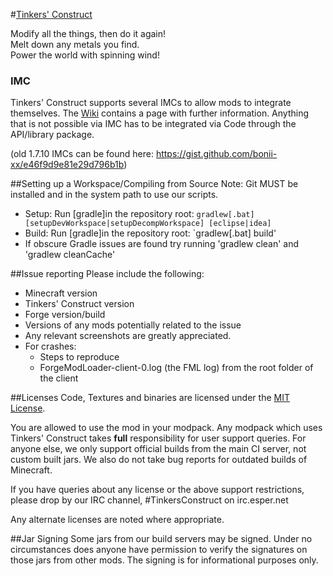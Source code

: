 #[Tinkers' Construct](http://minecraft.curseforge.com/projects/tinkers-construct)

Modify all the things, then do it again!   
Melt down any metals you find. 	 
Power the world with spinning wind!

### IMC
Tinkers' Construct supports several IMCs to allow mods to integrate themselves. The [Wiki](https://github.com/SlimeKnights/TinkersConstruct/wiki/IMC) contains a page with further information.
Anything that is not possible via IMC has to be integrated via Code through the API/library package.

(old 1.7.10 IMCs can be found here: https://gist.github.com/bonii-xx/e46f9d9e81e29d796b1b)

##Setting up a Workspace/Compiling from Source
Note: Git MUST be installed and in the system path to use our scripts.
* Setup: Run [gradle]in the repository root: `gradlew[.bat] [setupDevWorkspace|setupDecompWorkspace] [eclipse|idea]`
* Build: Run [gradle]in the repository root: `gradlew[.bat] build'
* If obscure Gradle issues are found try running 'gradlew clean' and 'gradlew cleanCache'

##Issue reporting
Please include the following:

* Minecraft version
* Tinkers' Construct version
* Forge version/build
* Versions of any mods potentially related to the issue 
* Any relevant screenshots are greatly appreciated.
* For crashes:
	* Steps to reproduce
	* ForgeModLoader-client-0.log (the FML log) from the root folder of the client

##Licenses
Code, Textures and binaries are licensed under the [MIT License](https://tldrlegal.com/license/mit-license).

You are allowed to use the mod in your modpack.
Any modpack which uses Tinkers' Construct takes **full** responsibility for user support queries. For anyone else, we only support official builds from the main CI server, not custom built jars. We also do not take bug reports for outdated builds of Minecraft.

If you have queries about any license or the above support restrictions, please drop by our IRC channel, #TinkersConstruct on irc.esper.net

Any alternate licenses are noted where appropriate.

##Jar Signing
Some jars from our build servers may be signed. Under no circumstances does anyone have permission to verify the signatures on those jars from other mods. The signing is for informational purposes only.
